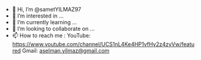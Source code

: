 - 👋 Hi, I’m @sametYILMAZ97
- 👀 I’m interested in ...
- 🌱 I’m currently learning ...
- 💞️ I’m looking to collaborate on ...
- 📫 How to reach me : 
  YouTube: https://www.youtube.com/channel/UCS1nL4Ke4HP1vfHy2z4zyVw/featured
  Gmail: aselman.yilmaz@gmail.com
  

<!---
sametYILMAZ97/sametYILMAZ97 is a ✨ special ✨ repository because its `README.md` (this file) appears on your GitHub profile.
You can click the Preview link to take a look at your changes.
--->
